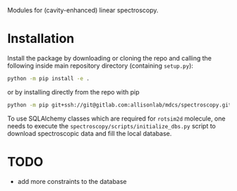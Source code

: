 Modules for (cavity-enhanced) linear spectroscopy.

# Installation
Install the package by downloading or cloning the repo and calling the following inside main repository directory (containing `setup.py`):

``` sh
python -m pip install -e .
```

or by installing directly from the repo with pip

``` sh
python -m pip git+ssh://git@gitlab.com:allisonlab/mdcs/spectroscopy.git@master
```

To use SQLAlchemy classes which are required for `rotsim2d` molecule, one needs
to execute the `spectroscopy/scripts/initialize_dbs.py` script to download
spectroscopic data and fill the local database.

# TODO
- add more constraints to the database
